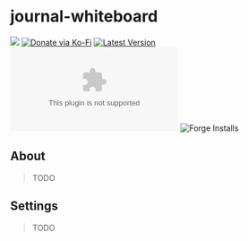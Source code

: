 # journal-whiteboard

![](https://img.shields.io/badge/Foundry-v10-informational)
[![Donate via Ko-Fi](https://img.shields.io/badge/donate-ko--fi-red.svg?logo=ko-fi)](https://ko-fi.com/darkmoor) [![Latest Version](https://img.shields.io/github/v/tag/patrickporto/journal-whiteboard?label=version)](https://github.com/patrickporto/journal-whiteboard/releases) [![Download Count](https://img.shields.io/github/downloads/patrickporto/journal-whiteboard/latest/journal-whiteboard.zip)](https://github.com/patrickporto/journal-whiteboard/releases)
![Forge Installs](https://img.shields.io/badge/dynamic/json?label=Forge%20Installs&query=package.installs&suffix=%25&url=https%3A%2F%2Fforge-vtt.com%2Fapi%2Fbazaar%2Fpackage%2Fjournal-whiteboard&colorB=4aa94a)

## About

> TODO

## Settings

> TODO

